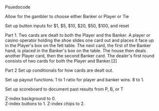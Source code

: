 Psuedocode

Allow for the gambler to choose either Banker or Player or Tie


Set up button inputs for $1, $5, $10, $20, $50, $100, and reset 

Part 1. 
Two cards are dealt to both the Player and the Banker. A player or casino operator holding the shoe slides one card out and places it face up in the Player's box on the felt table. The next card, the first of the Banker hand, is placed in the Banker's box on the table. The house then deals another Player card, then the second Banker card. The dealer's first round consists of two cards for both the Player and Banker.[2]

Part 2 
Set up conditionals for how cards are dealt out. 

Set up payout functions. 1 to 1 ratio for player and banker wins. 8 to 1.

Set up scoreboard to document past results from P, B, or T

Z-index background to 0.  
Z-index buttons to 1.
Z-index chips to 2. 
